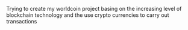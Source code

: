 Trying to create my worldcoin project basing on the increasing level of blockchain technology and
the use crypto currencies to carry out transactions
